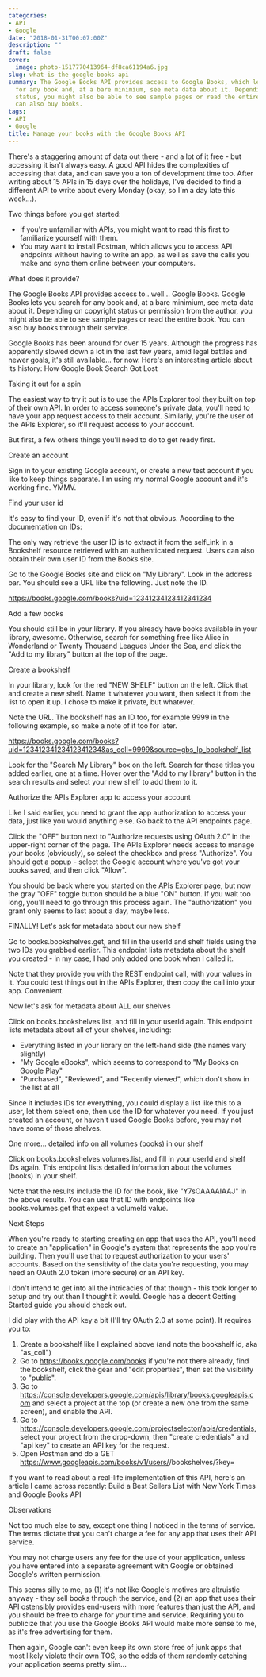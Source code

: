 ```yaml
---
categories:
- API
- Google
date: "2018-01-31T00:07:00Z"
description: ""
draft: false
cover:
  image: photo-1517770413964-df8ca61194a6.jpg
slug: what-is-the-google-books-api
summary: The Google Books API provides access to Google Books, which lets you search
  for any book and, at a bare minimium, see meta data about it. Depending on copyright
  status, you might also be able to see sample pages or read the entire book. You
  can also buy books.
tags:
- API
- Google
title: Manage your books with the Google Books API
---
```



There's a staggering amount of data out there - and a lot of it free - but accessing it isn't always easy. A good API hides the complexities of accessing that data, and can save you a ton of development time too. After writing about 15 APIs in 15 days over the holidays, I've decided to find a different API to write about every Monday (okay, so I'm a day late this week...).

Two things before you get started:

 * If you're unfamiliar with APIs, you might want to read this first to familiarize yourself with them.
 * You may want to install Postman, which allows you to access API endpoints without having to write an app, as well as save the calls you make and sync them online between your computers.


What does it provide?

The Google Books API provides access to.. well... Google Books. Google Books lets you search for any book and, at a bare minimium, see meta data about it. Depending on copyright status or permission from the author, you might also be able to see sample pages or read the entire book. You can also buy books through their service.

Google Books has been around for over 15 years. Although the progress has apparently slowed down a lot in the last few years, amid legal battles and newer goals, it's still available... for now. Here's an interesting article about its history: How Google Book Search Got Lost


Taking it out for a spin

The easiest way to try it out is to use the APIs Explorer tool they built on top of their own API. In order to access someone's private data, you'll need to have your app request access to their account. Similarly, you're the user of the APIs Explorer, so it'll request access to your account.

But first, a few others things you'll need to do to get ready first.


Create an account

Sign in to your existing Google account, or create a new test account if you like to keep things separate. I'm using my normal Google account and it's working fine. YMMV.


Find your user id

It's easy to find your ID, even if it's not that obvious. According to the documentation on IDs:

The only way retrieve the user ID is to extract it from the selfLink in a Bookshelf resource retrieved with an authenticated request. Users can also obtain their own user ID from the Books site.

Go to the Google Books site and click on "My Library". Look in the address bar. You should see a URL like the following. Just note the ID.

https://books.google.com/books?uid=12341234123412341234



Add a few books

You should still be in your library. If you already have books available in your library, awesome. Otherwise, search for something free like Alice in Wonderland or Twenty Thousand Leagues Under the Sea, and click the "Add to my library" button at the top of the page.


Create a bookshelf

In your library, look for the red "NEW SHELF" button on the left. Click that and create a new shelf. Name it whatever you want, then select it from the list to open it up. I chose to make it private, but whatever.




Note the URL. The bookshelf has an ID too, for example 9999 in the following example, so make a note of it too for later.

https://books.google.com/books?uid=12341234123412341234&as_coll=9999&source=gbs_lp_bookshelf_list


Look for the "Search My Library" box on the left. Search for those titles you added earlier, one at a time. Hover over the "Add to my library" button in the search results and select your new shelf to add them to it.


Authorize the APIs Explorer app to access your account

Like I said earlier, you need to grant the app authorization to access your data, just like you would anything else. Go back to the API endpoints page.

Click the "OFF" button next to "Authorize requests using OAuth 2.0" in the upper-right corner of the page. The APIs Explorer needs access to manage your books (obviously), so select the checkbox and press "Authorize". You should get a popup - select the Google account where you've got your books saved, and then click "Allow".

You should be back where you started on the APIs Explorer page, but now the gray "OFF" toggle button should be a blue "ON" button. If you wait too long, you'll need to go through this process again. The "authorization" you grant only seems to last about a day, maybe less.


FINALLY! Let's ask for metadata about our new shelf

Go to books.bookshelves.get, and fill in the userId and shelf fields using the two IDs you grabbed earlier. This endpoint lists metadata about the shelf you created - in my case, I had only added one book when I called it.

Note that they provide you with the REST endpoint call, with your values in it. You could test things out in the APIs Explorer, then copy the call into your app. Convenient.


Now let's ask for metadata about ALL our shelves

Click on books.bookshelves.list, and fill in your userId again. This endpoint lists metadata about all of your shelves, including:

 * Everything listed in your library on the left-hand side (the names vary slightly)
 * "My Google eBooks", which seems to correspond to "My Books on Google Play"
 * "Purchased", "Reviewed", and "Recently viewed", which don't show in the list at all

Since it includes IDs for everything, you could display a list like this to a user, let them select one, then use the ID for whatever you need. If you just created an account, or haven't used Google Books before, you may not have some of those shelves.


One more... detailed info on all volumes (books) in our shelf

Click on books.bookshelves.volumes.list, and fill in your userId and shelf IDs again. This endpoint lists detailed information about the volumes (books) in your shelf.

Note that the results include the ID for the book, like "Y7sOAAAAIAAJ" in the above results. You can use that ID with endpoints like books.volumes.get that expect a volumeId value.


Next Steps

When you're ready to starting creating an app that uses the API, you'll need to create an "application" in Google's system that represents the app you're building. Then you'll use that to request authorization to your users' accounts. Based on the sensitivity of the data you're requesting, you may need an OAuth 2.0 token (more secure) or an API key.

I don't intend to get into all the intricacies of that though - this took longer to setup and try out than I thought it would. Google has a decent Getting Started guide you should check out.

I did play with the API key a bit (I'll try OAuth 2.0 at some point). It requires you to:

 1. Create a bookshelf like I explained above (and note the bookshelf id, aka "as_coll")
 2. Go to https://books.google.com/books if you're not there already, find the bookshelf, click the gear and "edit properties", then set the visibility to "public".
 3. Go to https://console.developers.google.com/apis/library/books.googleapis.com and select a project at the top (or create a new one from the same screen), and enable the API.
 4. Go to https://console.developers.google.com/projectselector/apis/credentials, select your project from the drop-down, then "create credentials" and "api key" to create an API key for the request.
 5. Open Postman and do a GET https://www.googleapis.com/books/v1/users/<your-user-id>/bookshelves/<as-coll-id>?key=<api-key>

If you want to read about a real-life implementation of this API, here's an article I came across recently: Build a Best Sellers List with New York Times and Google Books API


Observations

Not too much else to say, except one thing I noticed in the terms of service. The terms dictate that you can't charge a fee for any app that uses their API service.

You may not charge users any fee for the use of your application, unless you have entered into a separate agreement with Google or obtained Google's written permission.

This seems silly to me, as (1) it's not like Google's motives are altruistic anyway - they sell books through the service, and (2) an app that uses their API ostensibly provides end-users with more features than just the API, and you should be free to charge for your time and service. Requiring you to publicize that you use the Google Books API would make more sense to me, as it's free advertising for them.

Then again, Google can't even keep its own store free of junk apps that most likely violate their own TOS, so the odds of them randomly catching your application seems pretty slim...
